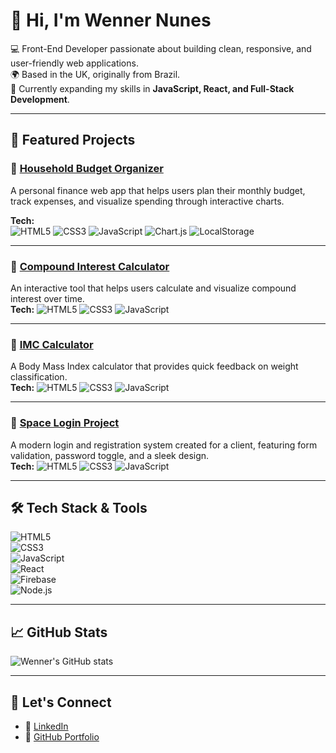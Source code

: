 # 👋 Hi, I'm Wenner Nunes

💻 Front-End Developer passionate about building clean, responsive, and user-friendly web applications.  
🌍 Based in the UK, originally from Brazil.  
🚀 Currently expanding my skills in **JavaScript, React, and Full-Stack Development**.  

---

## 📌 Featured Projects

### 🔹 [Household Budget Organizer](https://github.com/WennerNunes/Household-Budget-Organizer)  
A personal finance web app that helps users plan their monthly budget, track expenses, and visualize spending through interactive charts.  

**Tech:**  
![HTML5](https://img.shields.io/badge/HTML5-E34F26?style=for-the-badge&logo=html5&logoColor=white)
![CSS3](https://img.shields.io/badge/CSS3-1572B6?style=for-the-badge&logo=css3&logoColor=white)
![JavaScript](https://img.shields.io/badge/JavaScript-F7DF1E?style=for-the-badge&logo=javascript&logoColor=black)
![Chart.js](https://img.shields.io/badge/Chart.js-FF6384?style=for-the-badge&logo=chartdotjs&logoColor=white)
![LocalStorage](https://img.shields.io/badge/LocalStorage-6E40C9?style=for-the-badge&logo=databricks&logoColor=white)

---

### 🔹 [Compound Interest Calculator](https://github.com/WennerNunes/compound-interest-calculator)  
An interactive tool that helps users calculate and visualize compound interest over time.  
**Tech:** ![HTML5](https://img.shields.io/badge/HTML5-E34F26?style=for-the-badge&logo=html5&logoColor=white) 
![CSS3](https://img.shields.io/badge/CSS3-1572B6?style=for-the-badge&logo=css3&logoColor=white) 
![JavaScript](https://img.shields.io/badge/JavaScript-F7DF1E?style=for-the-badge&logo=javascript&logoColor=black)

---

### 🔹 [IMC Calculator](https://github.com/WennerNunes/IMC-Calculator)  
A Body Mass Index calculator that provides quick feedback on weight classification.  
**Tech:** ![HTML5](https://img.shields.io/badge/HTML5-E34F26?style=for-the-badge&logo=html5&logoColor=white) 
![CSS3](https://img.shields.io/badge/CSS3-1572B6?style=for-the-badge&logo=css3&logoColor=white) 
![JavaScript](https://img.shields.io/badge/JavaScript-F7DF1E?style=for-the-badge&logo=javascript&logoColor=black)

---

### 🔹 [Space Login Project](https://github.com/WennerNunes/Space-login-Project)  
A modern login and registration system created for a client, featuring form validation, password toggle, and a sleek design.  
**Tech:** ![HTML5](https://img.shields.io/badge/HTML5-E34F26?style=for-the-badge&logo=html5&logoColor=white) 
![CSS3](https://img.shields.io/badge/CSS3-1572B6?style=for-the-badge&logo=css3&logoColor=white) 
![JavaScript](https://img.shields.io/badge/JavaScript-F7DF1E?style=for-the-badge&logo=javascript&logoColor=black)

---

## 🛠️ Tech Stack & Tools

![HTML5](https://img.shields.io/badge/HTML5-E34F26?style=for-the-badge&logo=html5&logoColor=white)  
![CSS3](https://img.shields.io/badge/CSS3-1572B6?style=for-the-badge&logo=css3&logoColor=white)  
![JavaScript](https://img.shields.io/badge/JavaScript-F7DF1E?style=for-the-badge&logo=javascript&logoColor=black)  
![React](https://img.shields.io/badge/React-20232A?style=for-the-badge&logo=react&logoColor=61DAFB)  
![Firebase](https://img.shields.io/badge/Firebase-ffca28?style=for-the-badge&logo=firebase&logoColor=black)  
![Node.js](https://img.shields.io/badge/Node.js-43853D?style=for-the-badge&logo=node.js&logoColor=white)  

---

## 📈 GitHub Stats

![Wenner's GitHub stats](https://github-readme-stats.vercel.app/api?username=WennerNunes&show_icons=true&theme=tokyonight)

---

## 🤝 Let's Connect

- 💼 [LinkedIn](https://www.linkedin.com/in/wenner-luiz-santana-nunes-122712205)  
- 📂 [GitHub Portfolio](https://github.com/WennerNunes)


